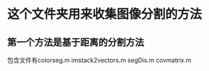 # 这个文件夹用来收集图像分割的方法

## 第一个方法是基于距离的分割方法
包含文件有colorseg.m   imstack2vectors.m  segDis.m  covmatrix.m   
